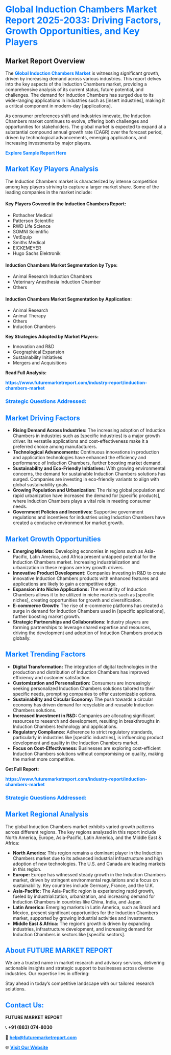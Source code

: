 <h1 style="color: #007BFF;">Global Induction Chambers Market Report 2025-2033: Driving Factors, Growth Opportunities, and Key Players</h1>

<section id="overview">
<h2>Market Report Overview</h2>
<p>The <a href="https://www.futuremarketreport.com/industry-report/induction-chambers-market" style="color: #007BFF; text-decoration: none;"><strong>Global Induction Chambers Market</strong></a> is witnessing significant growth, driven by increasing demand across various industries. This report delves into the key aspects of the Induction Chambers market, providing a comprehensive analysis of its current status, future potential, and challenges. The demand for Induction Chambers has surged due to its wide-ranging applications in industries such as [insert industries], making it a critical component in modern-day [applications].</p>
<p>As consumer preferences shift and industries innovate, the Induction Chambers market continues to evolve, offering both challenges and opportunities for stakeholders. The global market is expected to expand at a substantial compound annual growth rate (CAGR) over the forecast period, driven by technological advancements, emerging applications, and increasing investments by major players.</p>
</section>

<section id="overview">
<p><a href="https://www.futuremarketreport.com/request-sample/reportId=119979" style="color: #007BFF; text-decoration: none;"><strong>Explore Sample Report Here</strong></a></p>
</section>

<section id="key-players">
<h2 style="color: #007BFF;">Market Key Players Analysis</h2>
<p>The Induction Chambers market is characterized by intense competition among key players striving to capture a larger market share. Some of the leading companies in the market include:</p>
<h4>Key Players Covered in the Induction Chambers Report:</h4>
<ul><li>Rothacher Medical</li><li>Patterson Scientific</li><li>RWD Life Science</li><li>SOMNI Scientific</li><li>VetEquip</li><li>Smiths Medical</li><li>EICKEMEYER</li><li>Hugo Sachs Elektronik</li></ul>
<h4>Induction Chambers Market Segmentation by Type:</h4>
<ul><li>Animal Research Induction Chambers</li><li>Veterinary Anesthesia Induction Chamber</li><li>Others</li></ul>

<h4>Induction Chambers Market Segmentation by Application:</h4>
<ul><li>Animal Research</li><li>Animal Therapy</li><li>Others</li><li>Induction Chambers</li></ul>
<p><strong>Key Strategies Adopted by Market Players:</strong></p>
<ul>
<li>Innovation and R&D</li>
<li>Geographical Expansion</li>
<li>Sustainability Initiatives</li>
<li>Mergers and Acquisitions</li>
</ul>
</section>

<section>
<p><strong>Read Full Analysis: </strong></p><a href="https://www.futuremarketreport.com/industry-report/induction-chambers-market" style="color: #007BFF; text-decoration: none;"><strong>https://www.futuremarketreport.com/industry-report/induction-chambers-market</strong></a>
<h3 style="color: #007BFF;">Strategic Questions Addressed:</h3>
</section>

<section id="driving-factors">
<h2 style="color: #007BFF;">Market Driving Factors</h2>
<ul>
<li><strong>Rising Demand Across Industries:</strong> The increasing adoption of Induction Chambers in industries such as [specific industries] is a major growth driver. Its versatile applications and cost-effectiveness make it a preferred choice among manufacturers.</li>
<li><strong>Technological Advancements:</strong> Continuous innovations in production and application technologies have enhanced the efficiency and performance of Induction Chambers, further boosting market demand.</li>
<li><strong>Sustainability and Eco-Friendly Initiatives:</strong> With growing environmental concerns, the demand for sustainable Induction Chambers solutions has surged. Companies are investing in eco-friendly variants to align with global sustainability goals.</li>
<li><strong>Growing Population and Urbanization:</strong> The rising global population and rapid urbanization have increased the demand for [specific products], where Induction Chambers plays a vital role in meeting consumer needs.</li>
<li><strong>Government Policies and Incentives:</strong> Supportive government regulations and incentives for industries using Induction Chambers have created a conducive environment for market growth.</li>
</ul>
</section>

<section id="growth-opportunities">
<h2 style="color: #007BFF;">Market Growth Opportunities</h2>
<ul>
<li><strong>Emerging Markets:</strong> Developing economies in regions such as Asia-Pacific, Latin America, and Africa present untapped potential for the Induction Chambers market. Increasing industrialization and urbanization in these regions are key growth drivers.</li>
<li><strong>Innovative Product Development:</strong> Companies investing in R&D to create innovative Induction Chambers products with enhanced features and applications are likely to gain a competitive edge.</li>
<li><strong>Expansion into Niche Applications:</strong> The versatility of Induction Chambers allows it to be utilized in niche markets such as [specific niches], creating opportunities for growth and diversification.</li>
<li><strong>E-commerce Growth:</strong> The rise of e-commerce platforms has created a surge in demand for Induction Chambers used in [specific applications], further boosting market growth.</li>
<li><strong>Strategic Partnerships and Collaborations:</strong> Industry players are forming partnerships to leverage shared expertise and resources, driving the development and adoption of Induction Chambers products globally.</li>
</ul>
</section>

<section id="trending-factors">
<h2 style="color: #007BFF;">Market Trending Factors</h2>
<ul>
<li><strong>Digital Transformation:</strong> The integration of digital technologies in the production and distribution of Induction Chambers has improved efficiency and customer satisfaction.</li>
<li><strong>Customization and Personalization:</strong> Consumers are increasingly seeking personalized Induction Chambers solutions tailored to their specific needs, prompting companies to offer customizable options.</li>
<li><strong>Sustainability and Circular Economy:</strong> The push towards a circular economy has driven demand for recyclable and reusable Induction Chambers solutions.</li>
<li><strong>Increased Investment in R&D:</strong> Companies are allocating significant resources to research and development, resulting in breakthroughs in Induction Chambers technology and applications.</li>
<li><strong>Regulatory Compliance:</strong> Adherence to strict regulatory standards, particularly in industries like [specific industries], is influencing product development and quality in the Induction Chambers market.</li>
<li><strong>Focus on Cost-Effectiveness:</strong> Businesses are exploring cost-efficient Induction Chambers solutions without compromising on quality, making the market more competitive.</li>
</ul>
</section>

<section>
<p><strong>Get Full Report: </strong></p><a href="https://www.futuremarketreport.com/industry-report/induction-chambers-market" style="color: #007BFF; text-decoration: none;"><strong>https://www.futuremarketreport.com/industry-report/induction-chambers-market</strong></a>
<h3 style="color: #007BFF;">Strategic Questions Addressed:</h3>
</section>


<section id="regional-analysis">
<h2 style="color: #007BFF;">Market Regional Analysis</h2>
<p>The global Induction Chambers market exhibits varied growth patterns across different regions. The key regions analyzed in this report include North America, Europe, Asia-Pacific, Latin America, and the Middle East & Africa:</p>
<ul>
<li><strong>North America:</strong> This region remains a dominant player in the Induction Chambers market due to its advanced industrial infrastructure and high adoption of new technologies. The U.S. and Canada are leading markets in this region.</li>
<li><strong>Europe:</strong> Europe has witnessed steady growth in the Induction Chambers market, driven by stringent environmental regulations and a focus on sustainability. Key countries include Germany, France, and the U.K.</li>
<li><strong>Asia-Pacific:</strong> The Asia-Pacific region is experiencing rapid growth, fueled by industrialization, urbanization, and increasing demand for Induction Chambers in countries like China, India, and Japan.</li>
<li><strong>Latin America:</strong> Emerging markets in Latin America, such as Brazil and Mexico, present significant opportunities for the Induction Chambers market, supported by growing industrial activities and investments.</li>
<li><strong>Middle East & Africa:</strong> The region’s growth is driven by expanding industries, infrastructure development, and increasing demand for Induction Chambers in sectors like [specific sectors].</li>
</ul>
</section>

<footer>
<h2 style="color: #007BFF;">About FUTURE MARKET REPORT</h2>
<p>We are a trusted name in market research and advisory services, delivering actionable insights and strategic support to businesses across diverse industries. Our expertise lies in offering:</p>

<p>Stay ahead in today’s competitive landscape with our tailored research solutions.</p>

<h2 style="color: #007BFF;">Contact Us:</h2>
<p><strong>FUTURE MARKET REPORT</strong></p>
<p>📞 <strong>+91 (883) 074-8030</strong></p>
<p>📧 <strong><a href="mailto:help@futuremarketreport.com" style="color: #007BFF;">help@futuremarketreport.com</a></strong></p>
<p>🌐 <strong><a href="https://www.futuremarketreport.com/" style="color: #007BFF;">Visit Our Website</a></strong></p>
</footer>